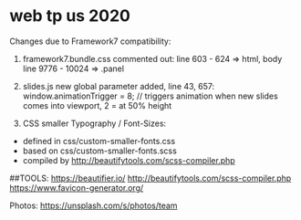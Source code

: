 # web tp us 2020

Changes due to Framework7 compatibility:

1. framework7.bundle.css
commented out:
line 603 - 624 => html, body
line 9776 - 10024 => .panel


2. slides.js
new global parameter added, line 43, 657:
window.animationTrigger = 8; // triggers animation when new slides comes into viewport, 2 = at 50% height


3. CSS
smaller Typography / Font-Sizes:
- defined in css/custom-smaller-fonts.css
- based on css/custom-smaller-fonts.scss
- compiled by http://beautifytools.com/scss-compiler.php



##TOOLS:
https://beautifier.io/
http://beautifytools.com/scss-compiler.php
https://www.favicon-generator.org/


Photos:
https://unsplash.com/s/photos/team
